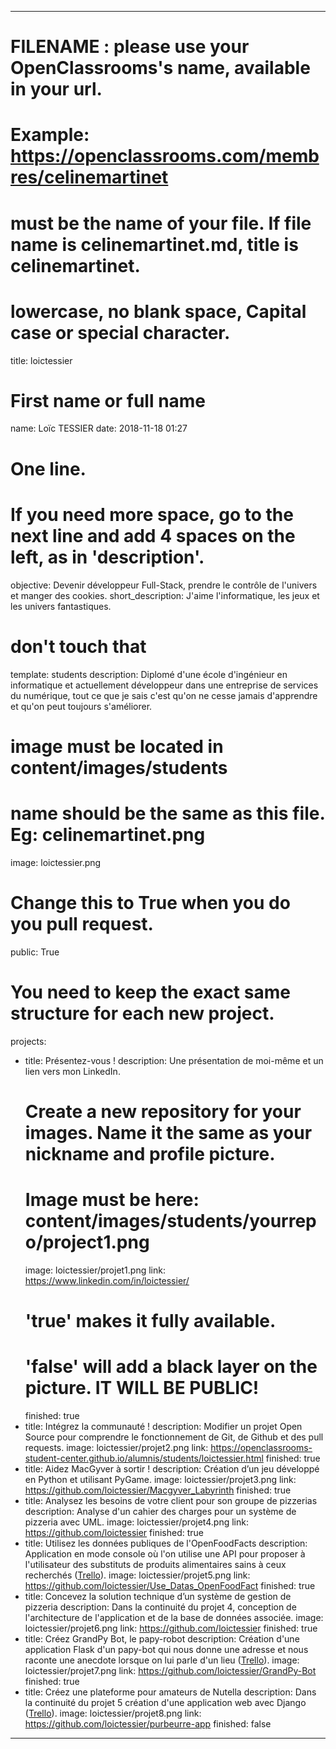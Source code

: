 ---

# FILENAME : please use your OpenClassrooms's name, available in your url.
# Example: https://openclassrooms.com/membres/celinemartinet
# must be the name of your file. If file name is celinemartinet.md, title is celinemartinet.
# lowercase, no blank space, Capital case or special character.
title: loictessier

# First name or full name
name: Loïc TESSIER
date: 2018-11-18 01:27

# One line.
# If you need more space, go to the next line and add 4 spaces on the left, as in 'description'.
objective: Devenir développeur Full-Stack, prendre le contrôle de l'univers et manger des cookies.
short_description: J'aime l'informatique, les jeux et les univers fantastiques.

# don't touch that
template: students
description:
    Diplomé d'une école d'ingénieur en informatique et actuellement développeur dans une entreprise de services du numérique, tout ce que je sais c'est qu'on ne cesse jamais d'apprendre et qu'on peut toujours s'améliorer.

# image must be located in content/images/students
# name should be the same as this file. Eg: celinemartinet.png
image: loictessier.png

# Change this to True when you do you pull request.
public: True

# You need to keep the exact same structure for each new project.
projects:
  - title: Présentez-vous !
    description: Une présentation de moi-même et un lien vers mon LinkedIn.
    # Create a new repository for your images. Name it the same as your nickname and profile picture.
    # Image must be here: content/images/students/yourrepo/project1.png
    image: loictessier/projet1.png
    link: https://www.linkedin.com/in/loictessier/
    # 'true' makes it fully available.
    # 'false' will add a black layer on the picture. IT WILL BE PUBLIC!
    finished: true
  - title: Intégrez la communauté !
    description: Modifier un projet Open Source pour comprendre le fonctionnement de Git, de Github et des pull requests. 
    image: loictessier/projet2.png
    link: https://openclassrooms-student-center.github.io/alumnis/students/loictessier.html
    finished: true
  - title: Aidez MacGyver à sortir !
    description: Création d’un jeu développé en Python et utilisant PyGame.
    image: loictessier/projet3.png
    link: https://github.com/loictessier/Macgyver_Labyrinth
    finished: true
  - title: Analysez les besoins de votre client pour son groupe de pizzerias
    description: Analyse d'un cahier des charges pour un système de pizzeria avec UML.
    image: loictessier/projet4.png
    link: https://github.com/loictessier
    finished: true
  - title: Utilisez les données publiques de l'OpenFoodFacts
    description: Application en mode console où l'on utilise une API pour proposer à l'utilisateur des substituts de produits alimentaires sains à ceux recherchés (<a href="https://trello.com/b/2kkmtg3G/oc-da-python-projet-5-utilisez-les-données-publiques-de-lopenfoodfacts">Trello</a>).
    image: loictessier/projet5.png
    link: https://github.com/loictessier/Use_Datas_OpenFoodFact
    finished: true
  - title: Concevez la solution technique d’un système de gestion de pizzeria
    description: Dans la continuité du projet 4, conception de l'architecture de l'application et de la base de données associée.
    image: loictessier/projet6.png
    link: https://github.com/loictessier
    finished: true
  - title: Créez GrandPy Bot, le papy-robot
    description: Création d'une application Flask d'un papy-bot qui nous donne une adresse et nous raconte une anecdote lorsque on lui parle d'un lieu (<a href="https://trello.com/b/2faymNFH/oc-da-python-projet-7-cr%C3%A9ez-grandpy-bot-le-papy-robot-%F0%9F%A4%96-%F0%9F%91%B4">Trello</a>).
    image: loictessier/projet7.png
    link: https://github.com/loictessier/GrandPy-Bot
    finished: true
  - title: Créez une plateforme pour amateurs de Nutella
    description: Dans la continuité du projet 5 création d'une application web avec Django (<a href="https://trello.com/b/2GzDIGkL/oc-da-python-projet-8-cr%C3%A9ez-une-plateforme-pour-amateurs-de-nutella">Trello</a>).
    image: loictessier/projet8.png
    link: https://github.com/loictessier/purbeurre-app
    finished: false
---